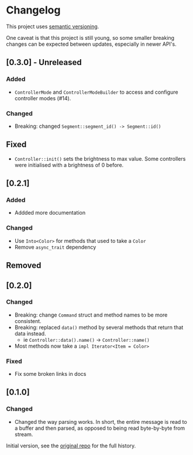 # Changelog

This project uses [semantic versioning](https://semver.org/).

One caveat is that this project is still young, so some smaller breaking changes can be expected between updates, especially in newer API's.

<!--
  ### Added
  ### Changed
  ### Deprecated
  ### Removed
  ### Fixed
  ### Security
 -->

## [0.3.0] - Unreleased

### Added

- `ControllerMode` and `ControllerModeBuilder` to access and configure controller modes (#14).

### Changed

- Breaking: changed `Segment::segment_id() -> Segment::id()`

## Fixed

- `Controller::init()` sets the brightness to max value. Some controllers were initialised with a brightness of 0 before.

## [0.2.1]

### Added

- Addded more documentation

### Changed

- Use `Into<Color>` for methods that used to take a `Color`
- Remove `async_trait` dependency

## Removed

## [0.2.0]

### Changed

- Breaking: change `Command` struct and method names to be more consistent.
- Breaking: replaced `data()` method by several methods that return that data instead.
  - ie `Controller::data().name()` -> `Controller::name()`
- Most methods now take a `impl Iterator<Item = Color>`

### Fixed

- Fix some broken links in docs

## [0.1.0]

### Changed

- Changed the way parsing works. In short, the entire message is read to a buffer and then parsed, as opposed to being read byte-by-byte from stream.

Initial version, see the [original repo](https://github.com/nicoulaj/openrgb-rs) for the full history.
